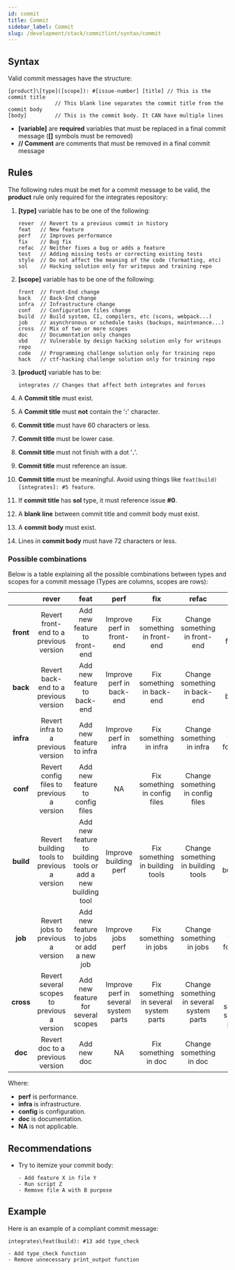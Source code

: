 ```yaml
---
id: commit
title: Commit
sidebar_label: Commit
slug: /development/stack/commitlint/syntax/commit
---
```


## Syntax

Valid commit messages
have the structure:

```markup
[product]\[type]([scope]): #[issue-number] [title] // This is the commit title
               // This blank line separates the commit title from the commit body
[body]         // This is the commit body. It CAN have multiple lines
```

- **[variable]** are **required** variables
  that must be replaced
  in a final commit message
  (**[]** symbols must be removed)
- **// Comment** are comments
  that must be removed
  in a final commit message

## Rules

The following rules must be met
for a commit message to be valid,
the **product** rule only required
for the integrates repository:

1. **[type]** variable has to be
   one of the following:

   ```markup
   rever  // Revert to a previous commit in history
   feat   // New feature
   perf   // Improves performance
   fix    // Bug fix
   refac  // Neither fixes a bug or adds a feature
   test   // Adding missing tests or correcting existing tests
   style  // Do not affect the meaning of the code (formatting, etc)
   sol    // Hacking solution only for writepus and training repo
   ```

1. **[scope]** variable has to be
   one of the following:

   ```markup
   front  // Front-End change
   back   // Back-End change
   infra  // Infrastructure change
   conf   // Configuration files change
   build  // Build system, CI, compilers, etc (scons, webpack...)
   job    // asynchronous or schedule tasks (backups, maintenance...)
   cross  // Mix of two or more scopes
   doc    // Documentation only changes
   vbd    // Vulnerable by design hacking solution only for writeups repo
   code   // Programming challenge solution only for training repo
   hack   // ctf-hacking challenge solution only for training repo
   ```

1. **[product]** variable has to be:

   ```markup
   integrates // Changes that affect both integrates and forces
   ```

1. A **Commit title**
   must exist.

1. A **Commit title**
   must **not** contain
   the '**:**' character.

1. **Commit title**
   must have 60 characters
   or less.

1. **Commit title**
   must be lower case.

1. **Commit title**
   must not finish
   with a dot '**.**'.

1. **Commit title**
   must reference
   an issue.

1. **Commit title**
   must be meaningful.
   Avoid using things like
   `feat(build)[integrates]: #5 feature`.

1. If **commit title**
   has **sol** type,
   it must reference
   issue **#0**.

1. A **blank line**
   between commit title
   and commit body
   must exist.

1. A **commit body**
   must exist.

1. Lines in **commit body**
   must have 72 characters
   or less.

### Possible combinations

Below is a table explaining
all the possible combinations
between types and scopes
for a commit message
(Types are columns, scopes are rows):

|           |                  **rever**                  |                           **feat**                           |               **perf**               |                **fix**                |                **refac**                 |              **test**              |                 **style**                 |
| :-------: | :-----------------------------------------: | :----------------------------------------------------------: | :----------------------------------: | :-----------------------------------: | :--------------------------------------: | :--------------------------------: | :---------------------------------------: |
| **front** |   Revert front-end to a previous version    |                 Add new feature to front-end                 |      Improve perf in front-end       |      Fix something in front-end       |      Change something in front-end       |      Add tests for front-end       |        Change front-end code style        |
| **back**  |    Revert back-end to a previous version    |                 Add new feature to back-end                  |       Improve perf in back-end       |       Fix something in back-end       |       Change something in back-end       |       Add tests for back-end       |        Change back-end code style         |
| **infra** |     Revert infra to a previous version      |                   Add new feature to infra                   |        Improve perf in infra         |        Fix something in infra         |        Change something in infra         |        Add tests for infra         |          Change infra code style          |
| **conf**  |  Revert config files to previous a version  |               Add new feature to config files                |                  NA                  |     Fix something in config files     |     Change something in config files     |                 NA                 |      Change config files code style       |
| **build** | Revert building tools to previous a version | Add new feature to building tools or add a new building tool |        Improve building perf         |    Fix something in building tools    |    Change something in building tools    |    Add tests for building tools    |     Change building tools code style      |
|  **job**  |      Revert jobs to previous a version      |           Add new feature to jobs or add a new job           |          Improve jobs perf           |         Fix something in jobs         |         Change something in jobs         |         Add tests for jobs         |          Change jobs code style           |
| **cross** | Revert several scopes to previous a version |              Add new feature for several scopes              | Improve perf in several system parts | Fix something in several system parts | Change something in several system parts | Add tests for several system parts | Change code style in several system parts |
|  **doc**  |      Revert doc to a previous version       |                         Add new doc                          |                  NA                  |         Fix something in doc          |         Change something in doc          |                 NA                 |             Change doc style              |

Where:

- **perf** is performance.
- **infra** is infrastructure.
- **config** is configuration.
- **doc** is documentation.
- **NA** is not applicable.

## Recommendations

- Try to itemize your commit body:

  ```text
  - Add feature X in file Y
  - Run script Z
  - Remove file A with B purpose
  ```

## Example

Here is an example
of a compliant commit message:

```markup
integrates\feat(build): #13 add type_check

- Add type_check function
- Remove unnecessary print_output function
```
